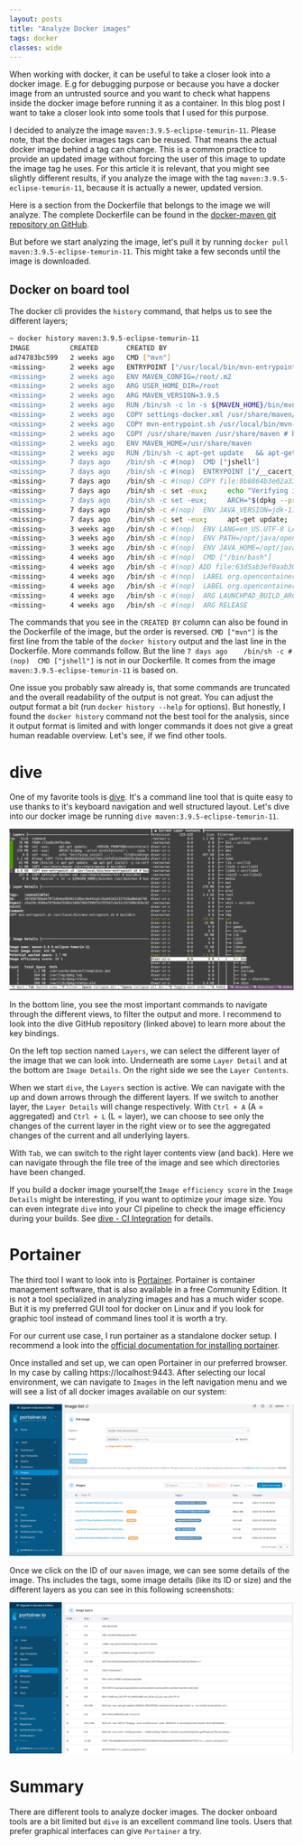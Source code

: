 ```yaml
---
layout: posts
title: "Analyze Docker images"
tags: docker
classes: wide
---
```


When working with docker, it can be useful to take a closer look into a docker image. E.g for debugging purpose or because you have a docker image from an untrusted source and you want to check what happens inside the docker image before running it as a container. In this blog post I want to take a closer look into some tools that I used for this purpose.

I decided to analyze the image `maven:3.9.5-eclipse-temurin-11`. Please note, that the docker images tags can be reused. That means the actual docker image behind a tag can change. This is a common practice to provide an updated image without forcing the user of this image to update the image tag he uses. For this article it is relevant, that you might see slightly different results, if you analyze the image with the tag `maven:3.9.5-eclipse-temurin-11`, because it is actually a newer, updated version.

Here is a section from the Dockerfile that belongs to the image we will analyze. The complete Dockerfile can be found in the [docker-maven git repository on GitHub](https://github.com/carlossg/docker-maven/blob/ce7950e684a067136fa6dfa810193a0ca7e78ad7/eclipse-temurin-11/Dockerfile).

But before we start analyzing the image, let's pull it by running `docker pull maven:3.9.5-eclipse-temurin-11`. This might take a few seconds until the image is downloaded.

## Docker on board tool

The docker cli provides the `history` command, that helps us to see the different layers;

```bash
~ docker history maven:3.9.5-eclipse-temurin-11
IMAGE          CREATED       CREATED BY                                      SIZE      COMMENT
ad74783bc599   2 weeks ago   CMD ["mvn"]                                     0B        buildkit.dockerfile.v0
<missing>      2 weeks ago   ENTRYPOINT ["/usr/local/bin/mvn-entrypoint.s…   0B        buildkit.dockerfile.v0
<missing>      2 weeks ago   ENV MAVEN_CONFIG=/root/.m2                      0B        buildkit.dockerfile.v0
<missing>      2 weeks ago   ARG USER_HOME_DIR=/root                         0B        buildkit.dockerfile.v0
<missing>      2 weeks ago   ARG MAVEN_VERSION=3.9.5                         0B        buildkit.dockerfile.v0
<missing>      2 weeks ago   RUN /bin/sh -c ln -s ${MAVEN_HOME}/bin/mvn /…   24B       buildkit.dockerfile.v0
<missing>      2 weeks ago   COPY settings-docker.xml /usr/share/maven/re…   327B      buildkit.dockerfile.v0
<missing>      2 weeks ago   COPY mvn-entrypoint.sh /usr/local/bin/mvn-en…   1.65kB    buildkit.dockerfile.v0
<missing>      2 weeks ago   COPY /usr/share/maven /usr/share/maven # bui…   10.9MB    buildkit.dockerfile.v0
<missing>      2 weeks ago   ENV MAVEN_HOME=/usr/share/maven                 0B        buildkit.dockerfile.v0
<missing>      2 weeks ago   RUN /bin/sh -c apt-get update   && apt-get i…   63.1MB    buildkit.dockerfile.v0
<missing>      7 days ago    /bin/sh -c #(nop)  CMD ["jshell"]               0B
<missing>      7 days ago    /bin/sh -c #(nop)  ENTRYPOINT ["/__cacert_en…   0B
<missing>      7 days ago    /bin/sh -c #(nop) COPY file:8b8864b3e02a33a5…   1.18kB
<missing>      7 days ago    /bin/sh -c set -eux;     echo "Verifying ins…   0B
<missing>      7 days ago    /bin/sh -c set -eux;     ARCH="$(dpkg --prin…   278MB
<missing>      7 days ago    /bin/sh -c #(nop)  ENV JAVA_VERSION=jdk-11.0…   0B
<missing>      7 days ago    /bin/sh -c set -eux;     apt-get update;    …   36.1MB
<missing>      3 weeks ago   /bin/sh -c #(nop)  ENV LANG=en_US.UTF-8 LANG…   0B
<missing>      3 weeks ago   /bin/sh -c #(nop)  ENV PATH=/opt/java/openjd…   0B
<missing>      3 weeks ago   /bin/sh -c #(nop)  ENV JAVA_HOME=/opt/java/o…   0B
<missing>      4 weeks ago   /bin/sh -c #(nop)  CMD ["/bin/bash"]            0B
<missing>      4 weeks ago   /bin/sh -c #(nop) ADD file:63d5ab3ef0aab308c…   77.8MB
<missing>      4 weeks ago   /bin/sh -c #(nop)  LABEL org.opencontainers.…   0B
<missing>      4 weeks ago   /bin/sh -c #(nop)  LABEL org.opencontainers.…   0B
<missing>      4 weeks ago   /bin/sh -c #(nop)  ARG LAUNCHPAD_BUILD_ARCH     0B
<missing>      4 weeks ago   /bin/sh -c #(nop)  ARG RELEASE                  0B

```

The commands that you see in the `CREATED BY` column can also be found in the Dockerfile of the image, but the order is reversed. `CMD ["mvn"]` is the first line from the table of the `docker history` output and the last line in the Dockerfile. More commands follow. But the line `7 days ago    /bin/sh -c #(nop)  CMD ["jshell"]` is not in our Dockerfile. It comes from the image `maven:3.9.5-eclipse-temurin-11` is based on.

One issue you probably saw already is, that some commands are truncated and the overall readability of the output is not great. You can adjust the output format a bit (run `docker history --help` for options). But honestly, I found the `docker history` command not the best tool for the analysis, since it output format is limited and with longer commands it does not give a great human readable overview. Let's see, if we find other tools.

# dive

One of my favorite tools is [dive](https://github.com/wagoodman/dive). It's a command line tool that is quite easy to use thanks to it's keyboard navigation and well structured layout. Let's dive into our docker image be running `dive maven:3.9.5-eclipse-temurin-11`.

![Console output of the dive for the analysis of a docker image.](/assets/images/posts/2023-12-07_analyze_docker-dive.png "dive maven:3.9.5-eclipse-temurin-11")

In the bottom line, you see the most important commands to navigate through the different views, to filter the output and more. I recommend to look into the dive GitHub repository (linked above) to learn more about the key bindings.

On the left top section named `Layers`, we can select the different layer of the image that we can look into. Underneath are some `Layer Detail` and at the bottom are `Image Details`. On the right side we see the `Layer Contents`.

When we start `dive`, the `Layers` section is active. We can navigate with the up and down arrows through the different layers. If we switch to another layer, the `Layer Details` will change respectively. With `Ctrl + A` (A = aggregated) and `Ctrl + L` (L = layer), we can choose to see only the changes of the current layer in the right view or to see the aggregated changes of the current and all underlying layers.

With `Tab`, we can switch to the right layer contents view (and back). Here we can navigate through the file tree of the image and see which directories have been changed.

If you build a docker image yourself,the `Image efficiency score` in the `Image Details` might be interesting, if you want to optimize your image size. You can even integrate `dive` into your CI pipeline to check the image efficiency during your builds. See [dive - CI Integration](https://github.com/wagoodman/dive#ci-integration) for details.

# Portainer

The third tool I want to look into is [Portainer](https://www.portainer.io/). Portainer is container management software, that is also available in a free Community Edition. It is not a tool specialized in analyzing images and has a much wider scope. But it is my preferred GUI tool for docker on Linux and if you look for graphic tool instead of command lines tool it is worth a try.

For our current use case, I run portainer as a standalone docker setup. I recommend a look into the [official documentation for installing portainer](https://docs.portainer.io/start/install-ce/server/docker).

Once installed and set up, we can open Portainer in our preferred browser. In my case by calling https://localhost:9443. After selecting our local environment, we can navigate to `Images` in the left navigation menu and we will see a list of all docker images available on our system:

![Screenshot of portainer with an overview of the available docker images on our local system](/assets/images/posts/2023-12-07_analyze_docker-portainer_image_overview.png "Overview of available docker images")

Once we click on the ID of our `maven` image, we can see some details of the image. Ths includes the tags, some image details (like its ID or size) and the different layers as you can see in this following screenshots:

![Screenshot of portainer with details about different layers of a docker image](/assets/images/posts/2023-12-07_analyze_docker-portainer_image_details.png "Image Layer")

# Summary

There are different tools to analyze docker images. The docker onboard tools are a bit limited but `dive` is an excellent command line tools. Users that prefer graphical interfaces can give `Portainer` a try.
